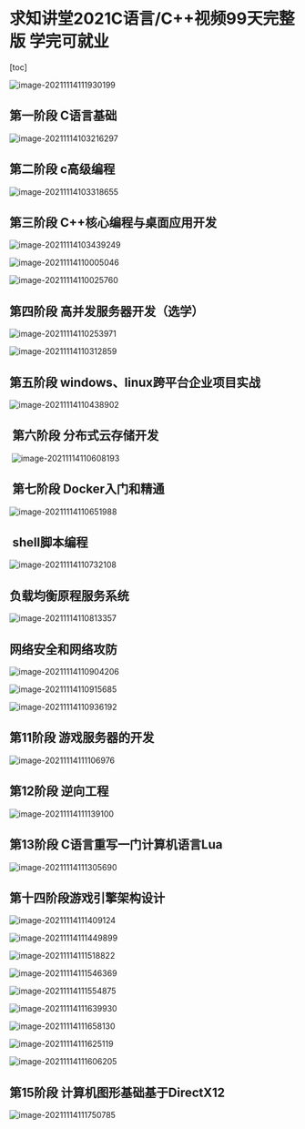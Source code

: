 # 求知讲堂2021C语言/C++视频99天完整版 学完可就业

[toc]

![image-20211114111930199](imgs/image-20211114111930199.png)





## 第一阶段 C语言基础

![image-20211114103216297](imgs/image-20211114103216297.png)

## 第二阶段 c高级编程

![image-20211114103318655](imgs/image-20211114103318655.png)

## 第三阶段 C++核心编程与桌面应用开发

![image-20211114103439249](imgs/image-20211114103439249.png)

![image-20211114110005046](imgs/image-20211114110005046.png)

![image-20211114110025760](imgs/image-20211114110025760.png)

## 第四阶段 高并发服务器开发（选学）

![image-20211114110253971](imgs/image-20211114110253971.png)

![image-20211114110312859](imgs/image-20211114110312859.png)

## 第五阶段 windows、linux跨平台企业项目实战

![image-20211114110438902](imgs/image-20211114110438902.png)

##  第六阶段 分布式云存储开发

​	![image-20211114110608193](imgs/image-20211114110608193.png)

##  第七阶段 Docker入门和精通

![image-20211114110651988](imgs/image-20211114110651988.png)

##  shell脚本编程

<img src="imgs/image-20211114110732108.png" alt="image-20211114110732108"  />

##  负载均衡原程服务系统

![image-20211114110813357](imgs/image-20211114110813357.png)

## 网络安全和网络攻防

![image-20211114110904206](imgs/image-20211114110904206.png)

<img src="imgs/image-20211114110915685.png" alt="image-20211114110915685"  />

![image-20211114110936192](imgs/image-20211114110936192.png)

## 第11阶段 游戏服务器的开发

![image-20211114111106976](imgs/image-20211114111106976.png)

## 第12阶段 逆向工程

![image-20211114111139100](imgs/image-20211114111139100.png)

## 第13阶段 C语言重写一门计算机语言Lua

![image-20211114111305690](imgs/image-20211114111305690.png)

## 第十四阶段游戏引擎架构设计

![image-20211114111409124](imgs/image-20211114111409124.png)

![image-20211114111449899](imgs/image-20211114111449899.png)

![image-20211114111518822](imgs/image-20211114111518822.png)

![image-20211114111546369](imgs/image-20211114111546369.png)

![image-20211114111554875](imgs/image-20211114111554875.png)

![image-20211114111639930](imgs/image-20211114111639930.png)

![image-20211114111658130](imgs/image-20211114111658130.png)

![image-20211114111625119](imgs/image-20211114111625119.png)

![image-20211114111606205](imgs/image-20211114111606205.png)

## 第15阶段 计算机图形基础基于DirectX12

![image-20211114111750785](imgs/image-20211114111750785.png)

